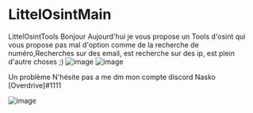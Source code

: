 # LittelOsintMain
LittelOsintTools
Bonjour Aujourd'hui je vous propose un Tools d'osint qui vous propose pas mal d'option comme de la recherche de numéro,Recherches sur des email, est recherche sur des ip, est plein d'autre choses ;)
![image](https://user-images.githubusercontent.com/97897361/165511701-1e4200f0-903a-4663-bdc8-e547592b96fa.png)
![image](https://user-images.githubusercontent.com/97897361/165511738-e4697736-99c6-4122-9204-ceeeb8159609.png)

Un problème N'hésite pas a me dm mon compte discord Nasko [Overdrive]#1111





![image](https://user-images.githubusercontent.com/97897361/165511883-dde20300-0bd3-40e5-a239-4c16d27f7d0e.png)
